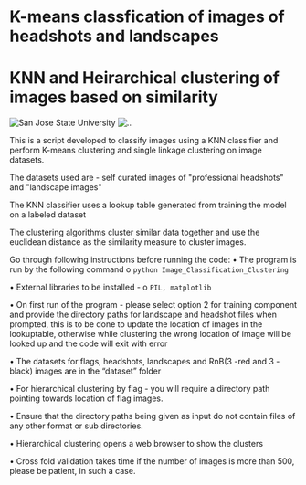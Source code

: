 # K-means classfication of images of headshots and landscapes 
# KNN and Heirarchical clustering of images based on similarity

![San Jose State University](https://i.imgur.com/cShW5MA.gif?1)
![..](https://i.imgur.com/QIGOoLy.png?1)


This is a script developed to classify images using a KNN classifier and perform K-means clustering and single linkage clustering on image datasets.

The datasets used are - self curated images of "professional headshots" and "landscape images"

The KNN classifier uses a lookup table generated from training the model on a labeled dataset 

The clustering algorithms cluster similar data together and use the euclidean distance as the similarity measure to cluster images.



Go through following instructions before running the code:
•	The program is run by the following command
  o	`python Image_Classification_Clustering`
  
•	External libraries to be installed - 
  o	`PIL, matplotlib`

•	On first run of the program - please select option 2 for training component and provide the directory paths for landscape and headshot 
    files when prompted, this is to be done to update the location of images in the lookuptable, otherwise while clustering the wrong 
    location of image will be looked up and the code will exit with error
    
•	The datasets for flags, headshots, landscapes and RnB(3 -red and 3 - black) images are in the “dataset” folder

•	For hierarchical clustering by flag - you will require a directory path pointing towards location of flag images. 

•	Ensure that the directory paths being given as input do not contain files of any other format or sub directories.

•	Hierarchical clustering opens a web browser to show the clusters 

•	Cross fold validation takes time if the number of images is more than 500, please be patient, in such a case.


